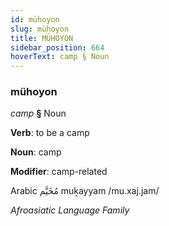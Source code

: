 ```yaml
---
id: mühoyon
slug: mühoyon
title: MÜHOYON
sidebar_position: 664
hoverText: camp § Noun
---
```


### mühoyon

*camp* **§** Noun

**Verb**: to be a camp

**Noun**: camp

**Modifier**: camp-related

Arabic مُخَيَّم muḵayyam /mu.xaj.jam/

*Afroasiatic Language Family*